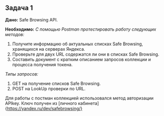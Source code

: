 **Задача 1**
------------
**Дано:** Safe Browsing API.

**Необходимо:**
*С помощью Postman протестировать работу следующих методов:*
1. Получите информацию об актуальных списках Safe Browsing, хранящихся на серверах Яндекса.
2. Проверьте для двух URL содержатся ли они в списках Safe Browsing.
3. Составить документ с кратким описанием запросов коллекции и процесса получения токена.

*Типы запросов:*
1. GET на получение списков Safe Browsing.
2. POST на LookUp проверки по URL.

Для работы с постман коллекцией использовался метод авторизации APIkey. Ключ получен из [личного кабинета]{https://yandex.ru/dev/safebrowsing/}
